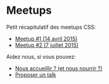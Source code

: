 # Meetups

Petit récapitulatif des meetups CSS:

- [Meetup #1 (14 avril 2015)](20150414-meetup-01)
- [Meetup #2 (7 juillet 2015)](20150707-meetup-02)

Aidez nous, si vous pouvez:

- [Nous accueillir ? (et nous nourrir ?)](https://docs.google.com/forms/d/1eOwaXcvYWV6KdwO_HG8vFt5Y6flEck8vnqF2a89hJCw/viewform?usp=send_form)
- [Proposer un talk](https://docs.google.com/forms/d/1I3meRVbSvFhJrlzSagYeq52nN8TcULP_mmP4QW0PvRg/viewform?usp=send_form)

